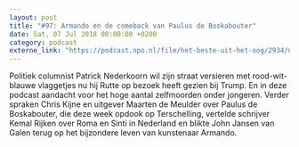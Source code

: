 ```yaml
---
layout: post
title: "#97: Armando en de comeback van Paulus de Boskabouter"
date: Sat, 07 Jul 2018 00:00:00 +0200
category: podcast
externe_link: "https://podcast.npo.nl/file/het-beste-uit-het-oog/2934/nporadio1_het-beste-uit-het-oog_20180707_97-armando-en-de-comeback-van-paulus-de-boskabouter.mp3"
---
```


Politiek columnist Patrick Nederkoorn wil zijn straat versieren met rood-wit-blauwe vlaggetjes nu hij Rutte op bezoek heeft gezien bij Trump. En in deze podcast aandacht voor het hoge aantal zelfmoorden onder jongeren. Verder spraken Chris Kijne en uitgever Maarten de Meulder over Paulus de Boskabouter, die deze week opdook op Terschelling, vertelde schrijver Kemal Rijken over Roma en Sinti in Nederland en blikte John Jansen van Galen terug op het bijzondere leven van kunstenaar Armando.
